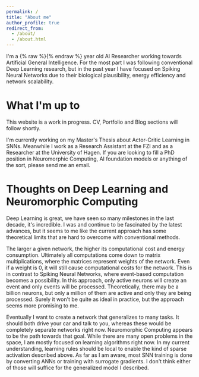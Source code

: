```yaml
---
permalink: /
title: "About me"
author_profile: true
redirect_from: 
  - /about/
  - /about.html
---
```


<!-- NOTE age is calculated dynamically with a script tag at the end of this file -->
I'm a {% raw %}<span id="age"></span>{% endraw %} year old AI Researcher working towards Artificial General Intelligence. For the most part I was following conventional Deep Learning research, but in the past year I have focused on Spiking Neural Networks due to their biological plausibility, energy efficiency and network scalability.

What I'm up to
======

This website is a work in progress. CV, Portfolio and Blog sections will follow shortly.

I'm currently working on my Master's Thesis about Actor-Critic Learning in SNNs. Meanwhile I work as a Research Assistant at the FZI and as a Researcher at the University of Hagen. If you are looking to fill a PhD position in Neuromorphic Computing, AI foundation models or anything of the sort, please send me an email.

Thoughts on Deep Learning and Neuromorphic Computing
======
Deep Learning is great, we have seen so many milestones in the last decade, it's incredible. I was and continue to be fascinated by the latest advances, but it seems to me like the current approach has some theoretical limits that are hard to overcome with conventional methods. 

The larger a given network, the higher its computational cost and energy consumption. Ultimately all computations come down to matrix multiplications, where the matrices represent weights of the network. Even if a weight is 0, it will still cause computational costs for the network. This is in contrast to Spiking Neural Networks, where event-based computation becomes a possibility. In this approach, only active neurons will create an event and only events will be processed. Theoretically, there may be a billion neurons, but only a million of them are active and only they are being processed. Surely it won't be quite as ideal in practice, but the approach seems more promising to me.

Eventually I want to create a network that generalizes to many tasks. It should both drive your car and talk to you, whereas these would be completely separate networks right now. Neuromorphic Computing appears to be the path towards that goal. While there are many open problems in the space, I am mostly focused on learning algorithms right now. In my current understanding, learning rules should be local to enable the kind of sparse activation described above. As far as I am aware, most SNN training is done by converting ANNs or training with surrogate gradients. I don't think either of those will suffice for the generalized model I described.

<script>
  document.addEventListener('DOMContentLoaded', function() {
    var birthdate = "{{ site.birthdate }}";
    var birthDate = new Date(birthdate);
    var today = new Date();
    var age = today.getFullYear() - birthDate.getFullYear();
    var m = today.getMonth() - birthDate.getMonth();
    if (m < 0 || (m === 0 && today.getDate() < birthDate.getDate())) {
        age--;
    }
    document.getElementById('age').innerText = ""+age;
  });
</script>
